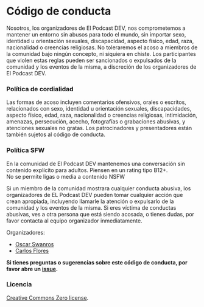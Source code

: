 # Código de conducta

Nosotros, los organizadores de El Podcast DEV, nos comprometemos a mantener un entorno sin abusos para todo el mundo, sin importar sexo, identidad u orientación sexuales, discapacidad, aspecto físico, edad, raza, nacionalidad o creencias religiosas. No toleraremos el acoso a miembros de la comunidad bajo ningún concepto, ni siquiera en chiste. Los participantes que violen estas reglas pueden ser sancionados o expulsados de la comunidad y los eventos de la misma, a discreción de los organizadores de El Podcast DEV.

### Política de cordialidad

Las formas de acoso incluyen comentarios ofensivos, orales o escritos, relacionados con sexo, identidad u orientación sexuales, discapacidades, aspecto físico, edad, raza, nacionalidad o creencias religiosas, intimidación, amenazas, persecución, acecho, fotografías o grabaciones abusivas, y atenciones sexuales no gratas. Los patrocinadores y presentadores están también sujetos al código de conducta.

### Política SFW
En la comunidad de El Podcast DEV mantenemos una conversación sin contenido explícito para adultos. Piensen en un rating tipo B12+.  
No se permite ligas o media a contenido NSFW

Si un miembro de la comunidad mostrara cualquier conducta abusiva, los organizadores de EL Podcast DEV pueden tomar cualquier acción que crean apropiada, incluyendo llamarle la atención o expulsarlo de la comunidad y los eventos de la misma. Si eres víctima de conductas abusivas, ves a otra persona que está siendo acosada, o tienes dudas, por favor contacta al equipo organizador inmediatamente.

Organizadores:

- [Oscar Swanros](https://twitter.com/swanros)
- [Carlos Flores](https://twitter.com/ZeroDragon)

**Si tienes preguntas o sugerencias sobre este código de conducta,
por favor abre un [issue](https://github.com/ElPodcastDEV/codigo-de-conducta/issues).**

### Licencia

[Creative Commons Zero license](/LICENSE).

